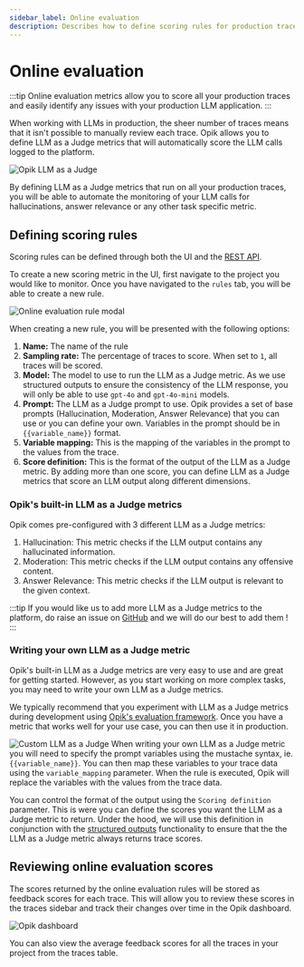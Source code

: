 ```yaml
---
sidebar_label: Online evaluation
description: Describes how to define scoring rules for production traces
---
```


# Online evaluation

:::tip
Online evaluation metrics allow you to score all your production traces and easily identify any issues with your production LLM application.
:::

When working with LLMs in production, the sheer number of traces means that it isn't possible to manually review each trace. Opik allows you to define LLM as a Judge metrics that will automatically score the LLM calls logged to the platform.

![Opik LLM as a Judge](/img/production/online_evaluation.gif)

By defining LLM as a Judge metrics that run on all your production traces, you will be able to
automate the monitoring of your LLM calls for hallucinations, answer relevance or any other task
specific metric.

## Defining scoring rules

Scoring rules can be defined through both the UI and the [REST API](/reference/rest_api/create-automation-rule-evaluator.api.mdx).

To create a new scoring metric in the UI, first navigate to the project you would like to monitor. Once you have navigated to the `rules` tab, you will be able to create a new rule.

![Online evaluation rule modal](/img/production/online_evaluation_rule_modal.png)

When creating a new rule, you will be presented with the following options:

1. **Name:** The name of the rule
2. **Sampling rate:** The percentage of traces to score. When set to `1`, all traces will be scored.
3. **Model:** The model to use to run the LLM as a Judge metric. As we use structured outputs to ensure the consistency of the LLM response, you will only be able to use `gpt-4o` and `gpt-4o-mini` models.
4. **Prompt:** The LLM as a Judge prompt to use. Opik provides a set of base prompts (Hallucination, Moderation, Answer Relevance) that you can use or you can define your own. Variables in the prompt should be in `{{variable_name}}` format.
5. **Variable mapping:** This is the mapping of the variables in the prompt to the values from the trace.
6. **Score definition:** This is the format of the output of the LLM as a Judge metric. By adding more than one score, you can define LLM as a Judge metrics that score an LLM output along different dimensions.

### Opik's built-in LLM as a Judge metrics

Opik comes pre-configured with 3 different LLM as a Judge metrics:

1. Hallucination: This metric checks if the LLM output contains any hallucinated information.
2. Moderation: This metric checks if the LLM output contains any offensive content.
3. Answer Relevance: This metric checks if the LLM output is relevant to the given context.

:::tip
If you would like us to add more LLM as a Judge metrics to the platform, do raise an issue on [GitHub](https://github.com/comet-ml/opik/issues) and we will do our best to add them !
:::

### Writing your own LLM as a Judge metric

Opik's built-in LLM as a Judge metrics are very easy to use and are great for getting started. However, as you start working on more complex tasks, you may need to write your own LLM as a Judge metrics.

We typically recommend that you experiment with LLM as a Judge metrics during development using [Opik's evaluation framework](/evaluation/overview.mdx). Once you have a metric that works well for your use case, you can then use it in production.

![Custom LLM as a Judge](/img/production/online_evaluation_custom_judge.png)
When writing your own LLM as a Judge metric you will need to specify the prompt variables using the mustache syntax, ie. `{{variable_name}}`. You can then map these variables to your trace data using the `variable_mapping` parameter. When the rule is executed, Opik will replace the variables with the values from the trace data.

You can control the format of the output using the `Scoring definition` parameter. This is were you can define the scores you want the LLM as a Judge metric to return. Under the hood, we will use this definition in conjunction with the [structured outputs](https://platform.openai.com/docs/guides/structured-outputs) functionality to ensure that the the LLM as a Judge metric always returns trace scores.

## Reviewing online evaluation scores

The scores returned by the online evaluation rules will be stored as feedback scores for each trace. This will allow you to review these scores in the traces sidebar and track their changes over time in the Opik dashboard.

![Opik dashboard](/img/production/opik_monitoring_dashboard.gif)

You can also view the average feedback scores for all the traces in your project from the traces table.
